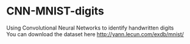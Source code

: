 # CNN-MNIST-digits
Using Convolutional Neural Networks to identify handwritten digits<br/>
You can download the dataset here http://yann.lecun.com/exdb/mnist/
